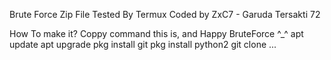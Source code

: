 Brute Force Zip File Tested By Termux
Coded by ZxC7 - Garuda Tersakti 72

How To make it? Coppy command this is, and Happy BruteForce ^_^
apt update
apt upgrade
pkg install git
pkg install python2
git clone ...
